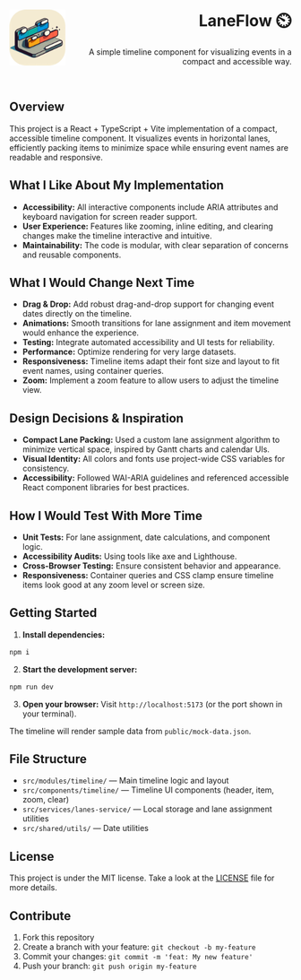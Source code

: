 
<h1 align="right">
  <img src="public/favicon/favicon.svg" width="100px" align="left" />
  LaneFlow ⏲️
</h1>

<p align="right">
  A simple timeline component for visualizing events in a compact and accessible way.
</p>

<br/>

## Overview

This project is a React + TypeScript + Vite implementation of a compact, accessible timeline component. It visualizes events in horizontal lanes, efficiently packing items to minimize space while ensuring event names are readable and responsive.

## What I Like About My Implementation

- **Accessibility:** All interactive components include ARIA attributes and keyboard navigation for screen reader support.
- **User Experience:** Features like zooming, inline editing, and clearing changes make the timeline interactive and intuitive.
- **Maintainability:** The code is modular, with clear separation of concerns and reusable components.

## What I Would Change Next Time

- **Drag & Drop:** Add robust drag-and-drop support for changing event dates directly on the timeline.
- **Animations:** Smooth transitions for lane assignment and item movement would enhance the experience.
- **Testing:** Integrate automated accessibility and UI tests for reliability.
- **Performance:** Optimize rendering for very large datasets.
- **Responsiveness:** Timeline items adapt their font size and layout to fit event names, using container queries.
- **Zoom:** Implement a zoom feature to allow users to adjust the timeline view.

## Design Decisions & Inspiration

- **Compact Lane Packing:** Used a custom lane assignment algorithm to minimize vertical space, inspired by Gantt charts and calendar UIs.
- **Visual Identity:** All colors and fonts use project-wide CSS variables for consistency.
- **Accessibility:** Followed WAI-ARIA guidelines and referenced accessible React component libraries for best practices.

## How I Would Test With More Time

- **Unit Tests:** For lane assignment, date calculations, and component logic.
- **Accessibility Audits:** Using tools like axe and Lighthouse.
- **Cross-Browser Testing:** Ensure consistent behavior and appearance.
- **Responsiveness:** Container queries and CSS clamp ensure timeline items look good at any zoom level or screen size.

## Getting Started

1. **Install dependencies:**

  ```sh
  npm i
  ```

2. **Start the development server:**

  ```sh
  npm run dev
  ```

3. **Open your browser:**
  Visit `http://localhost:5173` (or the port shown in your terminal).

The timeline will render sample data from `public/mock-data.json`.

## File Structure

- `src/modules/timeline/` — Main timeline logic and layout
- `src/components/timeline/` — Timeline UI components (header, item, zoom, clear)
- `src/services/lanes-service/` — Local storage and lane assignment utilities
- `src/shared/utils/` — Date utilities

## License

This project is under the MIT license. Take a look at the [LICENSE](LICENSE) file for more details.

## Contribute

1. Fork this repository
2. Create a branch with your feature: `git checkout -b my-feature`
3. Commit your changes: `git commit -m 'feat: My new feature'`
4. Push your branch: `git push origin my-feature`
